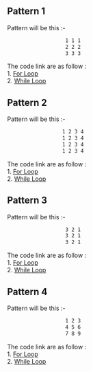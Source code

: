 ## Pattern 1
Pattern will be this :-   <br>
```bash
                   1 1 1
                   2 2 2
                   3 3 3                 
```
The code link are as follow :<br>
    1. [For Loop](https://github.com/INVINCIBLE06/Patterns/blob/main/Box%20Pattern/Number%20Pattern/Pattern%201/for%20loop.cpp)<br>
    2. [While Loop](https://github.com/INVINCIBLE06/Patterns/blob/main/Box%20Pattern/Number%20Pattern/Pattern%201/while%20loop.cpp)<br>

## Pattern 2
Pattern will be this :-   <br>
```bash
                  1 2 3 4
                  1 2 3 4
                  1 2 3 4
                  1 2 3 4
```
The code link are as follow :<br>
    1. [For Loop](https://github.com/INVINCIBLE06/Patterns/blob/main/Box%20Pattern/Number%20Pattern/Pattern%202/for%20loop.cpp)<br>
    2. [While Loop](https://github.com/INVINCIBLE06/Patterns/blob/main/Box%20Pattern/Number%20Pattern/Pattern%202/while%20loop.cpp)<br>


## Pattern 3
Pattern will be this :-   <br>
```bash
                   3 2 1
                   3 2 1
                   3 2 1 
```
The code link are as follow :<br>
    1. [For Loop](https://github.com/INVINCIBLE06/Patterns/blob/main/Box%20Pattern/Number%20Pattern/Pattern%203/for.cpp)<br>
    2. [While Loop](https://github.com/INVINCIBLE06/Patterns/blob/main/Box%20Pattern/Number%20Pattern/Pattern%203/for.cpp)<br>


## Pattern 4
Pattern will be this :-   <br>
```bash
                   1 2 3
                   4 5 6
                   7 8 9
```
The code link are as follow :<br>
    1. [For Loop](https://github.com/INVINCIBLE06/Patterns/blob/main/Box%20Pattern/Number%20Pattern/Pattern%204/for.cpp)<br>
    2. [While Loop](https://github.com/INVINCIBLE06/Patterns/blob/main/Box%20Pattern/Number%20Pattern/Pattern%204/for.cpp)<br>
